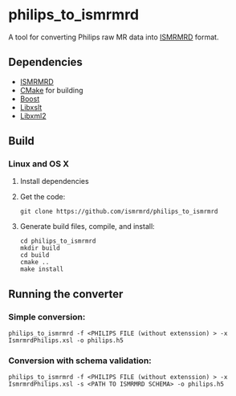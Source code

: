 # philips_to_ismrmrd

A tool for converting Philips raw MR data into [ISMRMRD](https://ismrmrd.github.io) format.

## Dependencies

- [ISMRMRD](https://github.com/ismrmrd/ismrmrd)
- [CMake](http://www.cmake.org/) for building
- [Boost](http://www.boost.org/)
- [Libxslt](http://xmlsoft.org/libxslt/)
- [Libxml2](http://xmlsoft.org/)

## Build

### Linux and OS X

1. Install dependencies
2. Get the code: 

   ```
   git clone https://github.com/ismrmrd/philips_to_ismrmrd
   ```
   
3. Generate build files, compile, and install:

    ```
    cd philips_to_ismrmrd
    mkdir build
    cd build
    cmake ..
    make install
    ```
    
## Running the converter

### Simple conversion:

```
philips_to_ismrmrd -f <PHILIPS FILE (without extenssion) > -x IsmrmrdPhilips.xsl -o philips.h5
```

### Conversion with schema validation:

```
philips_to_ismrmrd -f <PHILIPS FILE (without extenssion) > -x IsmrmrdPhilips.xsl -s <PATH TO ISMRMRD SCHEMA> -o philips.h5
```

